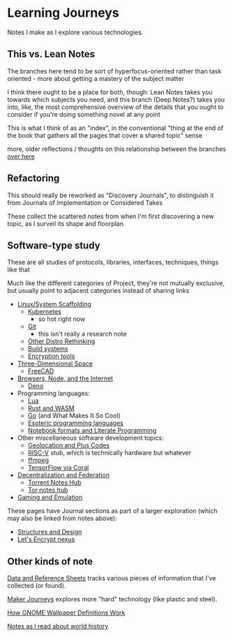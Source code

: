 # Learning Journeys

Notes I make as I explore various technologies.

## This vs. Lean Notes

The branches here tend to be sort of hyperfocus-oriented rather than task oriented - more about getting a mastery of the subject matter

I think there ought to be a place for both, though: Lean Notes takes you towards which subjects you need, and this branch (Deep Notes?) takes you into, like, the most comprehensive overview of the details that you ought to consider if you're doing something novel at any point

This is what I think of as an "index", in the conventional "thing at the end of the book that gathers all the pages that cover a shared topic" sense

more, older reflections / thoughts on this relationship between the branches [over here](44242ac9-feba-499c-a5f8-8016025511e7.md)

## Refactoring

This should really be reworked as "Discovery Journals", to distinguish it from Journals of Implementation or Considered Takes

These collect the scattered notes from when I'm first discovering a new topic, as I surveil its shape and floorplan

## Software-type study

These are all studies of protocols, libraries, interfaces, techniques, things like that

Much like the different categories of Project, they're not mutually exclusive, but usually point to adjacent categories instead of sharing links

- [Linux/System Scaffolding](aab8f713-cba7-457c-aa4c-f77c00f5ef99.md)
  - [Kubernetes](f7ab56ca-06db-4c96-808f-4d0b0ee47819.md)
    - so hot right now
  - [Git](e72591d5-c372-4f03-a1a5-3d3edbd7b73f.md)
    - this isn't really a research note
  - [Other Distro Rethinking](dde874e2-68da-4dba-a357-fa0b96504ee6.md)
  - [Build systems](3b95a88f-9533-4f4c-8cf8-e032e2bf3bc1.md)
  - [Encryption tools](01711827-4e0c-49e2-a546-5317cb79a3a6.md)
- [Three-Dimensional Space](99e3281d-db72-429b-a6c2-9aea173d1db7.md)
  - [FreeCAD](45da30fd-af1a-44b5-944b-b25e75b031d2.md)
- [Browsers, Node, and the Internet](18121112-bde0-4717-a221-d4f4b38155fd.md)
  - [Deno](38cfc8cd-aeee-43d3-af02-9b9f3416ab6e.md)
- Programming languages:
  - [Lua](883c2c73-67b0-43ef-8282-5aa638e9f4e9.md)
  - [Rust and WASM](a0efb9a5-5ec8-4ced-8c1b-6b6a338277ce.md)
  - [Go](e93ba81e-2058-4fd6-a41b-f5847f8fcd02.md) (and What Makes It So Cool)
  - [Esoteric programming languages](159de284-6389-482f-85cc-26934b48af26.md)
  - [Notebook formats and Literate Programming](1c6def61-2252-45a9-a15f-a42f5b33b3e6.md)
- Other miscellaneous software development topics:
  - [Geolocation and Plus Codes](d6275afb-9e9f-47a3-9a8a-338ddf870ccd.md)
  - [RISC-V](35027518-3f14-463d-aa87-d2fd124c6bd5.md) stub, which is technically hardware but whatever
  - [ffmpeg](90b21401-7acd-46ef-a4b8-739425572542.md)
  - [TensorFlow via Coral](09282b35-a21c-4c97-a5ed-7f015d6735d1.md)
- [Decentralization and Federation](c47c2afa-59e0-4cde-a5b5-6afe4509ac46.md)
  - [Torrent Notes Hub](7c6ca944-7814-40c7-a1ba-5d34bc0b61e7.md)
  - [Tor notes hub](bf6417a7-0c97-497c-a1be-d5c2a52bfcda.md)
- [Gaming and Emulation](5f300d2c-da81-4124-8e4f-480bd4e2b552.md)

These pages have Journal sections as part of a larger exploration (which may also be linked from notes above):

- [Structures and Design](8642721a-f8a5-41c3-a21c-dba6decb200a.md)
- [Let's Encrypt nexus](4ea48809-1a9d-42b6-aebc-22902d831c24.md)

## Other kinds of note

[Data and Reference Sheets](3823093b-64d3-43f8-ab26-853d39123d90.md) tracks various pieces of information that I've collected (or found).

[Maker Journeys](cd84567a-5cb9-43e8-85b0-bfe39960655a.md) explores more "hard" technology (like plastic and steel).

[How GNOME Wallpaper Definitions Work](cd850ec1-4f00-42f2-88a5-8642b25ccb64.md)

[Notes as I read about world history](9e5cecef-00f7-48af-87f1-e68b0b3f3463.md)
